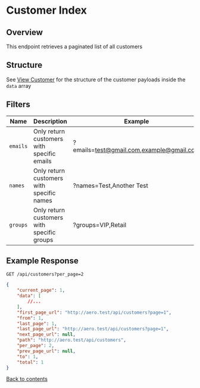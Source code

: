 # Customer Index

## Overview

This endpoint retrieves a paginated list of all customers

## Structure

See [View Customer](VIEW.md) for the structure of the customer payloads inside the `data` array

## Filters

| Name     | Description                                | Example                                  |
|----------|--------------------------------------------|------------------------------------------|
| `emails` | Only return customers with specific emails | ?emails=test@gmail.com,example@gmail.com |
| `names`  | Only return customers with specific names  | ?names=Test,Another Test                 |
| `groups` | Only return customers with specific groups | ?groups=VIP,Retail                       |

## Example Response

```http request
GET /api/customers?per_page=2
```

```json lines
{
    "current_page": 1,
    "data": [
        //...
    ],
    "first_page_url": "http://aero.test/api/customers?page=1",
    "from": 1,
    "last_page": 1,
    "last_page_url": "http://aero.test/api/customers?page=1",
    "next_page_url": null,
    "path": "http://aero.test/api/customers",
    "per_page": 2,
    "prev_page_url": null,
    "to": 1,
    "total": 1
}
```

[Back to contents](../../README.md#table-of-contents)
